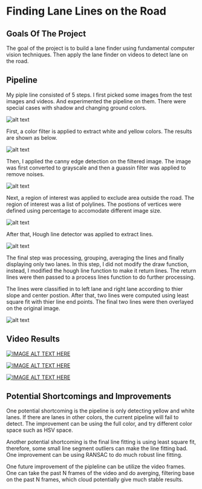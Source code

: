 
# **Finding Lane Lines on the Road** 

## Goals Of The Project

The goal of the project is to build a lane finder using fundamental computer vision techniques. Then apply the lane finder on videos to detect lane on the road.

## Pipeline

[//]: # (Image References)
[image1]: ./writeup/output_19_1.png "Samples"
[image2]: ./writeup/output_26_0.png "Color Filtered"
[image3]: ./writeup/output_29_0.png "Canny"
[image4]: ./writeup/output_32_0.png "ROI"
[image5]: ./writeup/output_35_0.png "Hough"
[image6]: ./writeup/output_38_0.png "Hough"

My piple line consisted of 5 steps.
I first picked some images from the test images and videos. And experimented the pipeline on them. There were special cases with shadow and changing ground colors.

![alt text][image1]

First, a color filter is applied to extract white and yellow colors. The results are shown as below.

![alt text][image2]

Then, I applied the canny edge detection on the filtered image. The image was first converted to grayscale and then a guassin filter was applied to remove noises.

![alt text][image3]

Next, a region of interest was applied to exclude area outside the road.
The region of interest was a list of polylines. The postions of vertices were defined using percentage to accomodate different image size.

![alt text][image4]

After that, Hough line detector was applied to extract lines.

![alt text][image5]

The final step was processing, grouping, averaging the lines and finally displaying only two lanes. In this step, I did not modify the draw function, instead, I modified the hough line function to make it return lines. The return lines were then passed to a process lines function to do further processing.

The lines were classified in to left lane and right lane according to thier slope and center postion. After that, two lines were computed using least square fit with thier line end points. The final two lines were then overlayed on the original image.

![alt text][image6]

## Video Results

[![IMAGE ALT TEXT HERE](https://img.youtube.com/vi/3TwNHzvbq5g/0.jpg)](https://www.youtube.com/watch?v=3TwNHzvbq5g)

[![IMAGE ALT TEXT HERE](https://img.youtube.com/vi/XonhMzo80g4/0.jpg)](https://www.youtube.com/watch?v=XonhMzo80g4)

[![IMAGE ALT TEXT HERE](https://img.youtube.com/vi/3qYUok4jDIg/0.jpg)](https://www.youtube.com/watch?v=3qYUok4jDIg)

## Potential Shortcomings and Improvements

One potential shortcoming is the pipeline is only detecting yellow and white lanes. If there are lanes in other colors, the current pipeline will fail to detect. The improvement can be using the full color, and try different color space such as HSV space.

Another potential shortcoming is the final line fitting is using least square fit, therefore, some small line segment outliers can make the line fitting bad. One improvement can be using RANSAC to do much robust line fitting.

One future improvement of the pipleline can be utilize the video frames. One can take the past N frames of the video and do averging, filtering base on the past N frames, which cloud potentially give much stable results.